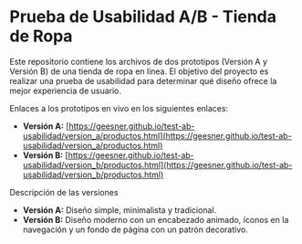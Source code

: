 # Prueba de Usabilidad A/B - Tienda de Ropa

Este repositorio contiene los archivos de dos prototipos (Versión A y Versión B) de una tienda de ropa en línea. El objetivo del proyecto es realizar una prueba de usabilidad para determinar qué diseño ofrece la mejor experiencia de usuario.

Enlaces a los prototipos en vivo en los siguientes enlaces:
* **Versión A:** [https://geesner.github.io/test-ab-usabilidad/version_a/productos.html](https://geesner.github.io/test-ab-usabilidad/version_a/productos.html)
* **Versión B:** [https://geesner.github.io/test-ab-usabilidad/version_b/productos.html](https://geesner.github.io/test-ab-usabilidad/version_b/productos.html)

Descripción de las versiones
* **Versión A:** Diseño simple, minimalista y tradicional.
* **Versión B:** Diseño moderno con un encabezado animado, íconos en la navegación y un fondo de página con un patrón decorativo.
